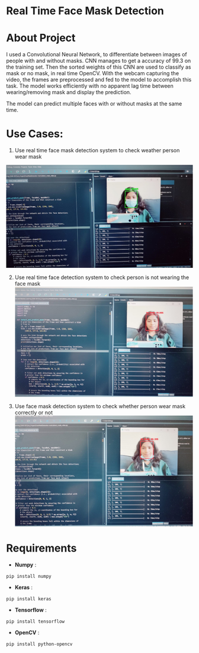 # Real Time Face Mask Detection

# About Project
 I used a Convolutional Neural Network, to differentiate between images of people with and without masks. CNN manages to get a accuracy of 99.3 on the training set. Then the sorted weights of this CNN are used to classify as mask or no mask, in real time OpenCV. With the webcam capturing the video, the frames are preprocessed and fed to the model to accomplish this task.  The model works efficiently with no apparent lag time between wearing/removing mask and display the prediction.

 The model can predict multiple faces with or without masks at the same time.

 # Use Cases:
  1. Use real time face mask detection system to check weather person wear mask 
   <img src="./WithMask.jpeg">

  2.  Use real time face detection system to check person is not wearing the face mask
      <img src="./WithoutMask.jpeg">
  
  3.   Use face mask detection system to check whether person wear mask correctly or not
       <img src="./WithMaskNoDetection.jpeg">



 # Requirements
 - **Numpy** :

```
pip install numpy
```
- **Keras** :

```
pip install keras
```
- **Tensorflow** :

```
pip install tensorflow
```
- **OpenCV** :

```
pip install python-opencv
```

  

 
